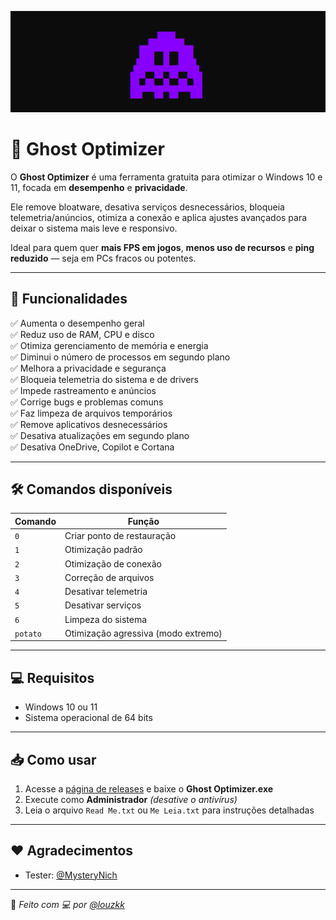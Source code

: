 ![Preview](https://github.com/louzkk/Ghost-Optimizer/blob/main/Resources/image.png)

# 👻 Ghost Optimizer

O **Ghost Optimizer** é uma ferramenta gratuita para otimizar o Windows 10 e 11, focada em **desempenho** e **privacidade**.

Ele remove bloatware, desativa serviços desnecessários, bloqueia telemetria/anúncios, otimiza a conexão e aplica ajustes avançados para deixar o sistema mais leve e responsivo.

Ideal para quem quer **mais FPS em jogos**, **menos uso de recursos** e **ping reduzido** — seja em PCs fracos ou potentes.

---

## 🚀 Funcionalidades

✅ Aumenta o desempenho geral  
✅ Reduz uso de RAM, CPU e disco  
✅ Otimiza gerenciamento de memória e energia  
✅ Diminui o número de processos em segundo plano  
✅ Melhora a privacidade e segurança  
✅ Bloqueia telemetria do sistema e de drivers  
✅ Impede rastreamento e anúncios  
✅ Corrige bugs e problemas comuns  
✅ Faz limpeza de arquivos temporários  
✅ Remove aplicativos desnecessários  
✅ Desativa atualizações em segundo plano  
✅ Desativa OneDrive, Copilot e Cortana  

---

## 🛠️ Comandos disponíveis

| Comando  | Função                                 |
|----------|----------------------------------------|
| `0`      | Criar ponto de restauração             |
| `1`      | Otimização padrão                      |
| `2`      | Otimização de conexão                  |
| `3`      | Correção de arquivos                   |
| `4`      | Desativar telemetria                   |
| `5`      | Desativar serviços                     |
| `6`      | Limpeza do sistema                     |
| `potato` | Otimização agressiva (modo extremo)    |

---

## 💻 Requisitos

- Windows 10 ou 11  
- Sistema operacional de 64 bits  

---

## 📥 Como usar

1. Acesse a [página de releases](https://github.com/louzkk/Ghost-Optimizer/releases) e baixe o **Ghost Optimizer.exe**  
2. Execute como **Administrador** *(desative o antivírus)*  
3. Leia o arquivo `Read Me.txt` ou `Me Leia.txt` para instruções detalhadas

---

## ❤️ Agradecimentos

- Tester: [@MysteryNich](https://github.com/MysteryNich)

---

🔹 *Feito com 💻 por [@louzkk](https://github.com/louzkk)*
